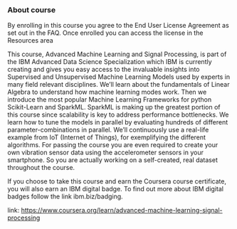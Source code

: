 ### About course

By enrolling in this course you agree to the End User License Agreement as set out in the FAQ.  Once enrolled you can access the license in the Resources area

This course, Advanced Machine Learning and Signal Processing, is part of the IBM Advanced Data Science Specialization which IBM is currently creating and gives you easy access to the invaluable insights into Supervised and Unsupervised Machine Learning Models used by experts in many field relevant disciplines. We’ll learn about the fundamentals of Linear Algebra to understand how machine learning modes work. Then we introduce the most popular Machine Learning Frameworks for python Scikit-Learn and SparkML. SparkML is making up the greatest portion of this course since scalability is key to address performance bottlenecks. We learn how to tune the models in parallel by evaluating hundreds of different parameter-combinations in parallel. We’ll continuously use a real-life example from IoT (Internet of Things), for exemplifying the different algorithms. For passing the course you are even required to create your own vibration sensor data using the accelerometer sensors in your smartphone. So you are actually working on a self-created, real dataset throughout the course.

If you choose to take this course and earn the Coursera course certificate, you will also earn an IBM digital badge.  To find out more about IBM digital badges follow the link ibm.biz/badging.

link: https://www.coursera.org/learn/advanced-machine-learning-signal-processing
